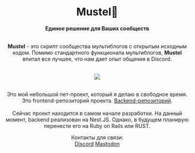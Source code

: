 <div align="center">
  <br>
  <h1>Mustel🌱</h1>
  <strong>Единое решение для Ваших сообществ</strong>
  <br/>
  <br/>
   <p align="center">
   <strong>Mustel</strong> - это скрипт сообщества мультиблогов с открытым исходным кодом. Помимо стандартного функционала мультиблогов, <strong>Mustel</strong> впитал все лучшее, что нам дает опыт общения в Discord.
  </p>
  <br/>
  <img src="https://cdn.discordapp.com/attachments/625424257672937472/1173345925603807324/firsttest.png?ex=65639e8c&is=6551298c&hm=aae86fc0dfce8dcd6dff56e660a2760b529e717c1f63b2a0e0b1ee0bc53f92ab&">
  <br/>
  <br/>
  <p align="center">
  Это мой небольшой пет-проект, который я делаю в свободное время.
   <br/>
   Это frontend-репозиторий проекта. <a href='https://github.com/nimscore/mustel'>Backend-репозиторий</a>.
   <br/>
   <br/>
   Сейчас проект находится в самом начале разработки. На данный момент, backend реализован на Nest.JS. Однако, в будущем планирую перенести его на Ruby on Rails или RUST.
  </p>
  <p align="center">
  Контакты для связи:
  <br/>
  <a href='https://discord.com/users/.nims/'>Discord</a> <a href='https://sudoers.pro/@nims'>Mastodon</a>
  </p>
</div>
<br>
